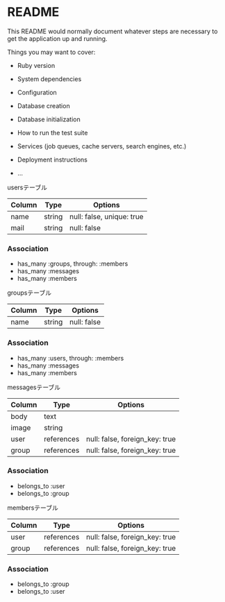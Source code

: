 # README

This README would normally document whatever steps are necessary to get the
application up and running.

Things you may want to cover:

* Ruby version

* System dependencies

* Configuration

* Database creation

* Database initialization

* How to run the test suite

* Services (job queues, cache servers, search engines, etc.)

* Deployment instructions

* ...


usersテーブル

|Column|Type|Options|
|------|----|-------|
|name|string|null: false, unique: true|
|mail|string|null: false|

### Association
- has_many :groups, through: :members
- has_many :messages
- has_many :members



groupsテーブル

|Column|Type|Options|
|------|----|-------|
|name|string|null: false|

### Association
- has_many :users, through: :members
- has_many :messages
- has_many :members



messagesテーブル

|Column|Type|Options|
|------|----|-------|
|body|text||
|image|string||
|user|references|null: false, foreign_key: true|
|group|references|null: false, foreign_key: true|

### Association
- belongs_to :user
- belongs_to :group


 membersテーブル

|Column|Type|Options|
|------|----|-------|
|user|references|null: false, foreign_key: true|
|group|references|null: false, foreign_key: true|

### Association
- belongs_to :group
- belongs_to :user